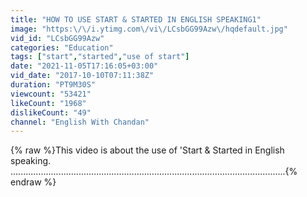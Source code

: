 ```yaml
---
title: "HOW TO USE START & STARTED IN ENGLISH SPEAKING1"
image: "https:\/\/i.ytimg.com\/vi\/LCsbGG99Azw\/hqdefault.jpg"
vid_id: "LCsbGG99Azw"
categories: "Education"
tags: ["start","started","use of start"]
date: "2021-11-05T17:16:05+03:00"
vid_date: "2017-10-10T07:11:38Z"
duration: "PT9M30S"
viewcount: "53421"
likeCount: "1968"
dislikeCount: "49"
channel: "English With Chandan"
---
```

{% raw %}This video is about the use of 'Start &amp; Started in English speaking.<br />.............................................................................................................{% endraw %}
